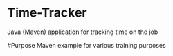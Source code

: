 # Time-Tracker
Java (Maven) application for tracking time on the job

#Purpose
Maven example for various training purposes
